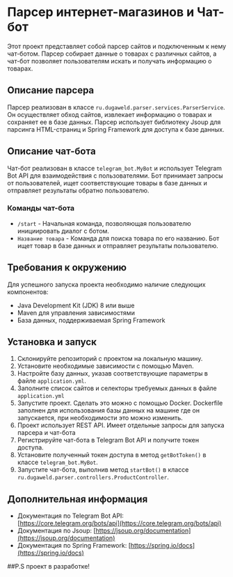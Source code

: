 # Парсер интернет-магазинов и Чат-бот

Этот проект представляет собой парсер сайтов и подключенным к нему чат-ботом. Парсер собирает данные о товарах с различных сайтов, а чат-бот позволяет пользователям искать и получать информацию о товарах.

## Описание парсера

Парсер реализован в классе `ru.dugaweld.parser.services.ParserService`. Он осуществляет обход сайтов, извлекает информацию о товарах и сохраняет ее в базе данных. Парсер использует библиотеку Jsoup для парсинга HTML-страниц и Spring Framework для доступа к базе данных.

## Описание чат-бота

Чат-бот реализован в классе `telegram_bot.MyBot` и использует Telegram Bot API для взаимодействия с пользователями. Бот принимает запросы от пользователей, ищет соответствующие товары в базе данных и отправляет результаты обратно пользователю.

### Команды чат-бота

- `/start` - Начальная команда, позволяющая пользователю инициировать диалог с ботом.
- `Название товара` - Команда для поиска товара по его названию. Бот ищет товар в базе данных и отправляет результаты пользователю.

## Требования к окружению

Для успешного запуска проекта необходимо наличие следующих компонентов:

- Java Development Kit (JDK) 8 или выше
- Maven для управления зависимостями
- База данных, поддерживаемая Spring Framework

## Установка и запуск

1. Склонируйте репозиторий с проектом на локальную машину.
2. Установите необходимые зависимости с помощью Maven.
3. Настройте базу данных, указав соответствующие параметры в файле `application.yml`.
4. Заполните список сайтов и селекторы требуемых данных в файле `application.yml`
5. Запустите проект. Сделать это можно с помощью Docker. Dockerfile заполнен для использования базы данных на машине где он запускается, при необходимости это можно изменить.
6. Проект использует REST API. Имеет отдельные запросы для запуска парсера и чат-бота
7. Регистрируйте чат-бота в Telegram Bot API и получите токен доступа.
8. Установите полученный токен доступа в метод `getBotToken()` в классе `telegram_bot.MyBot`.
9. Запустите чат-бота, выполнив метод `startBot()` в классе `ru.dugaweld.parser.controllers.ProductController`.

## Дополнительная информация

- Документация по Telegram Bot API: [https://core.telegram.org/bots/api](https://core.telegram.org/bots/api)
- Документация по Jsoup: [https://jsoup.org/documentation](https://jsoup.org/documentation)
- Документация по Spring Framework: [https://spring.io/docs](https://spring.io/docs)

##P.S проект в разработке!


